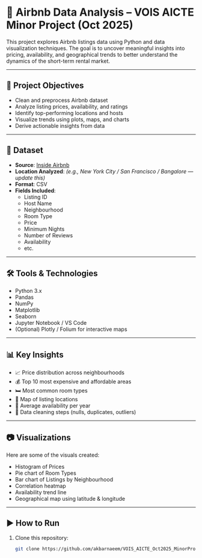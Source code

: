 # 🏡 Airbnb Data Analysis – VOIS AICTE Minor Project (Oct 2025)

This project explores Airbnb listings data using Python and data visualization techniques. The goal is to uncover meaningful insights into pricing, availability, and geographical trends to better understand the dynamics of the short-term rental market.

---

## 📌 Project Objectives

- Clean and preprocess Airbnb dataset
- Analyze listing prices, availability, and ratings
- Identify top-performing locations and hosts
- Visualize trends using plots, maps, and charts
- Derive actionable insights from data

---

## 📂 Dataset

- **Source**: [Inside Airbnb](http://insideairbnb.com/get-the-data.html)
- **Location Analyzed**: *(e.g., New York City / San Francisco / Bangalore — update this)*
- **Format**: CSV
- **Fields Included**: 
  - Listing ID
  - Host Name
  - Neighbourhood
  - Room Type
  - Price
  - Minimum Nights
  - Number of Reviews
  - Availability
  - etc.

---

## 🛠️ Tools & Technologies

- Python 3.x
- Pandas
- NumPy
- Matplotlib
- Seaborn
- Jupyter Notebook / VS Code
- (Optional) Plotly / Folium for interactive maps

---

## 📊 Key Insights

- 📈 Price distribution across neighbourhoods
- 💰 Top 10 most expensive and affordable areas
- 🛏️ Most common room types
- 📍 Map of listing locations
- 📅 Average availability per year
- 🧹 Data cleaning steps (nulls, duplicates, outliers)

---

## 📷 Visualizations

Here are some of the visuals created:

- Histogram of Prices
- Pie chart of Room Types
- Bar chart of Listings by Neighbourhood
- Correlation heatmap
- Availability trend line
- Geographical map using latitude & longitude


---

## ▶️ How to Run

1. Clone this repository:

   ```bash
   git clone https://github.com/akbarnaeem/VOIS_AICTE_Oct2025_MinorProject_AkbarNaeem.git
